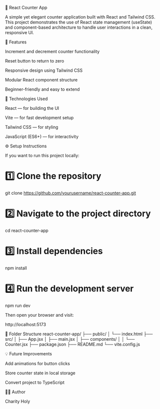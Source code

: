 🧮 React Counter App

A simple yet elegant counter application built with React and Tailwind CSS.
This project demonstrates the use of React state management (useState) and component-based architecture to handle user interactions in a clean, responsive UI.

🚀 Features

Increment and decrement counter functionality

Reset button to return to zero

Responsive design using Tailwind CSS

Modular React component structure

Beginner-friendly and easy to extend

🧠 Technologies Used

React — for building the UI

Vite — for fast development setup

Tailwind CSS — for styling

JavaScript (ES6+) — for interactivity

⚙️ Setup Instructions

If you want to run this project locally:

# 1️⃣ Clone the repository
git clone https://github.com/yourusername/react-counter-app.git

# 2️⃣ Navigate to the project directory
cd react-counter-app

# 3️⃣ Install dependencies
npm install

# 4️⃣ Run the development server
npm run dev


Then open your browser and visit:

http://localhost:5173

🧩 Folder Structure
react-counter-app/
├── public/
│   └── index.html
├── src/
│   ├── App.jsx
│   ├── main.jsx
│   ├── components/
│   │   └── Counter.jsx
├── package.json
├── README.md
└── vite.config.js

💡 Future Improvements

Add animations for button clicks

Store counter state in local storage

Convert project to TypeScript

👩‍💻 Author

Charity Holy